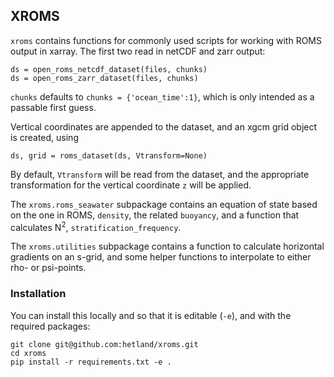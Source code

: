 ## XROMS

`xroms` contains functions for commonly used scripts for working with ROMS output in xarray. The first two read in netCDF and zarr output:

    ds = open_roms_netcdf_dataset(files, chunks)
    ds = open_roms_zarr_dataset(files, chunks)
    
`chunks` defaults to `chunks = {'ocean_time':1}`, which is only intended as a passable first guess. 

Vertical coordinates are appended to the dataset, and an xgcm grid object is created, using

    ds, grid = roms_dataset(ds, Vtransform=None)

By default, `Vtransform` will be read from the dataset, and the appropriate transformation for the vertical coordinate `z` will be applied.

The `xroms.roms_seawater` subpackage contains an equation of state based on the one in ROMS, `density`, the related `buoyancy`, and a function that calculates N<sup>2</sup>, `stratification_frequency`. 

The `xroms.utilities` subpackage contains a function to calculate horizontal gradients on an s-grid, and some helper functions to interpolate to either rho- or psi-points.


### Installation

You can install this locally and so that it is editable (`-e`), and with the required packages:

    git clone git@github.com:hetland/xroms.git
    cd xroms
    pip install -r requirements.txt -e .

